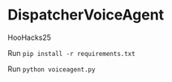 # DispatcherVoiceAgent
HooHacks25


Run `pip install -r requirements.txt`

Run `python voiceagent.py`




